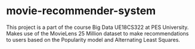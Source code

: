# movie-recommender-system
This project is a part of the course Big Data UE18CS322 at PES University.  
Makes use of the MovieLens 25 Million dataset to make recommendations to users based on the Popularity model and Alternating Least Squares.
